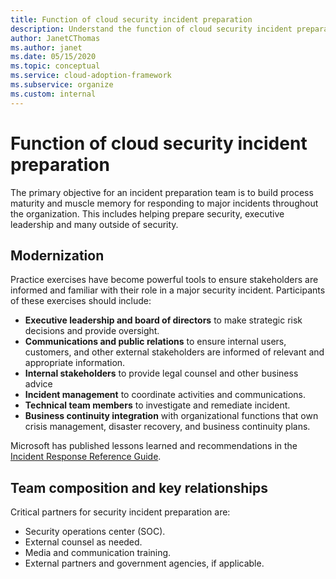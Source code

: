 ```yaml
---
title: Function of cloud security incident preparation
description: Understand the function of cloud security incident preparation.
author: JanetCThomas
ms.author: janet
ms.date: 05/15/2020
ms.topic: conceptual
ms.service: cloud-adoption-framework
ms.subservice: organize
ms.custom: internal
---
```


# Function of cloud security incident preparation

The primary objective for an incident preparation team is to build process maturity and muscle memory for responding to major incidents throughout the organization. This includes helping prepare security, executive leadership and many outside of security.

## Modernization

Practice exercises have become powerful tools to ensure stakeholders are informed and familiar with their role in a major security incident. Participants of these exercises should include:

- **Executive leadership and board of directors** to make strategic risk decisions and provide oversight.
- **Communications and public relations** to ensure internal users, customers, and other external stakeholders are informed of relevant and appropriate information.
- **Internal stakeholders** to provide legal counsel and other business advice
- **Incident management** to coordinate activities and communications.
- **Technical team members** to investigate and remediate incident.
- **Business continuity integration** with organizational functions that own crisis management, disaster recovery, and business continuity plans.

<!-- docutune:casing "Incident Response Reference Guide" -->

Microsoft has published lessons learned and recommendations in the [Incident Response Reference Guide](https://aka.ms/irrg).

## Team composition and key relationships

Critical partners for security incident preparation are:

- Security operations center (SOC).
- External counsel as needed.
- Media and communication training.
- External partners and government agencies, if applicable.
